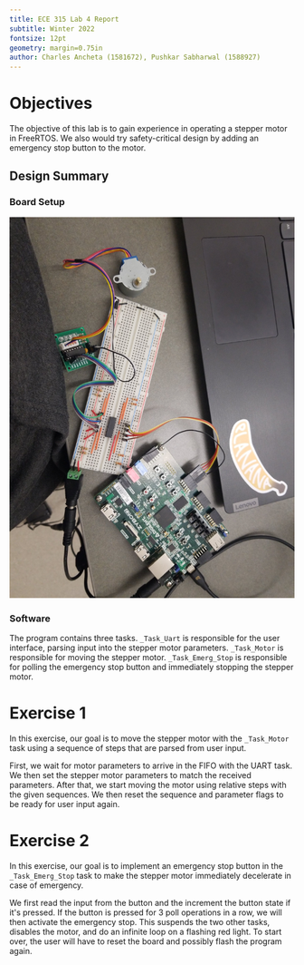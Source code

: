 ```yaml
---
title: ECE 315 Lab 4 Report
subtitle: Winter 2022
fontsize: 12pt
geometry: margin=0.75in
author: Charles Ancheta (1581672), Pushkar Sabharwal (1588927)
---
```


# Objectives

The objective of this lab is to gain experience in operating a stepper motor in FreeRTOS. We also would try safety-critical design by adding an emergency stop button to the motor.

## Design Summary

### Board Setup

![](board.jpg)

### Software

The program contains three tasks. `_Task_Uart` is responsible for the user interface, parsing input into the stepper motor parameters. `_Task_Motor` is responsible for moving the stepper motor. `_Task_Emerg_Stop` is responsible for polling the emergency stop button and immediately stopping the stepper motor.

# Exercise 1

In this exercise, our goal is to move the stepper motor with the `_Task_Motor` task using a sequence of steps that are parsed from user input.

First, we wait for motor parameters to arrive in the FIFO with the UART task. We then set the stepper motor parameters to match the received parameters. After that, we start moving the motor using relative steps with the given sequences. We then reset the sequence and parameter flags to be ready for user input again.

# Exercise 2

In this exercise, our goal is to implement an emergency stop button in the `_Task_Emerg_Stop` task to make the stepper motor immediately decelerate in case of emergency.

We first read the input from the button and the increment the button state if it's pressed. If the button is pressed for 3 poll operations in a row, we will then activate the emergency stop. This suspends the two other tasks, disables the motor, and do an infinite loop on a flashing red light. To start over, the user will have to reset the board and possibly flash the program again.
